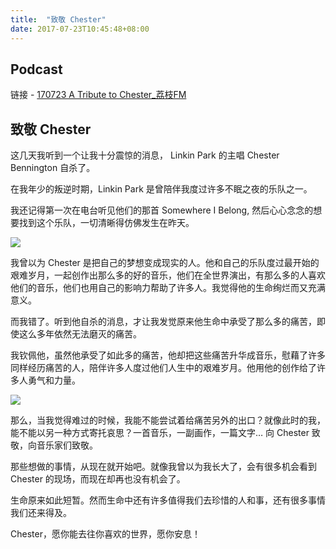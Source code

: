 ```yaml
---
title:  "致敬 Chester"
date: 2017-07-23T10:45:48+08:00
---
```


## Podcast

链接 - [170723 A Tribute to Chester_荔枝FM](http://www.lizhi.fm/box#play)


## 致敬 Chester

这几天我听到一个让我十分震惊的消息， Linkin Park 的主唱 Chester Bennington 自杀了。

在我年少的叛逆时期，Linkin Park 是曾陪伴我度过许多不眠之夜的乐队之一。

我还记得第一次在电台听见他们的那首 Somewhere I Belong, 然后心心念念的想要找到这个乐队，一切清晰得仿佛发生在昨天。

![](https://img1.doubanio.com/lpic/s1401378.jpg)

我曾以为 Chester 是把自己的梦想变成现实的人。他和自己的乐队度过最开始的艰难岁月，一起创作出那么多的好的音乐，他们在全世界演出，有那么多的人喜欢他们的音乐，他们也用自己的影响力帮助了许多人。我觉得他的生命绚烂而又充满意义。

而我错了。听到他自杀的消息，才让我发觉原来他生命中承受了那么多的痛苦，即使这么多年依然无法磨灭的痛苦。

我钦佩他，虽然他承受了如此多的痛苦，他却把这些痛苦升华成音乐，慰藉了许多同样经历痛苦的人，陪伴许多人度过他们人生中的艰难岁月。他用他的创作给了许多人勇气和力量。

![](https://beletris.cz/spisovatelske-listy/wp-content/uploads/2017/07/Chester-Bennington-Linkin-Park-520x245.jpg)

那么，当我觉得难过的时候，我能不能尝试着给痛苦另外的出口？就像此时的我，能不能以另一种方式寄托哀思？一首音乐，一副画作，一篇文字… 向 Chester 致敬，向音乐家们致敬。

那些想做的事情，从现在就开始吧。就像我曾以为我长大了，会有很多机会看到 Chester 的现场，而现在却再也没有机会了。

生命原来如此短暂。然而生命中还有许多值得我们去珍惜的人和事，还有很多事情我们还来得及。

Chester，愿你能去往你喜欢的世界，愿你安息！

